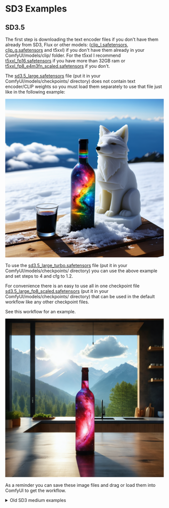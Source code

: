 # SD3 Examples

## SD3.5

The first step is downloading the text encoder files if you don't have them already from SD3, Flux or other models: ([clip_l.safetensors](https://huggingface.co/Comfy-Org/stable-diffusion-3.5-fp8/blob/main/text_encoders/clip_l.safetensors), [clip_g.safetensors](https://huggingface.co/Comfy-Org/stable-diffusion-3.5-fp8/blob/main/text_encoders/clip_g.safetensors) and t5xxl) if you don't have them already in your ComfyUI/models/clip/ folder. For the t5xxl I recommend [t5xxl_fp16.safetensors](https://huggingface.co/Comfy-Org/stable-diffusion-3.5-fp8/blob/main/text_encoders/t5xxl_fp16.safetensors) if you have more than 32GB ram or [t5xxl_fp8_e4m3fn_scaled.safetensors](https://huggingface.co/Comfy-Org/stable-diffusion-3.5-fp8/blob/main/text_encoders/t5xxl_fp8_e4m3fn_scaled.safetensors) if you don't.

The [sd3.5_large.safetensors](https://huggingface.co/stabilityai/stable-diffusion-3.5-large/tree/main) file (put it in your ComfyUI/models/checkpoints/ directory) does not contain text encoder/CLIP weights so you must load them separately to use that file just like in the following example:

![Example](sd3.5_text_encoders_example.png)

To use the [sd3.5_large_turbo.safetensors](https://huggingface.co/stabilityai/stable-diffusion-3.5-large-turbo/tree/main) file (put it in your ComfyUI/models/checkpoints/ directory) you can use the above example and set steps to 4 and cfg to 1.2.

For convenience there is an easy to use all in one checkpoint file [sd3.5_large_fp8_scaled.safetensors](https://huggingface.co/Comfy-Org/stable-diffusion-3.5-fp8/blob/main/sd3.5_large_fp8_scaled.safetensors) (put it in your ComfyUI/models/checkpoints/ directory) that can be used in the default workflow like any other checkpoint files.

See this workflow for an example.

![Example](sd3.5_simple_example.png)

As a reminder you can save these image files and drag or load them into ComfyUI to get the workflow.


<details>
<summary>Old SD3 medium examples</summary>

The SD3 checkpoints that contain text encoders: [sd3_medium_incl_clips.safetensors (5.5GB)](https://huggingface.co/stabilityai/stable-diffusion-3-medium/tree/main) and [sd3_medium_incl_clips_t5xxlfp8.safetensors (10.1GB)](https://huggingface.co/stabilityai/stable-diffusion-3-medium/tree/main) can be used like any regular checkpoint in ComfyUI. The difference between both these checkpoints is that the first contains only 2 text encoders: CLIP-L and CLIP-G while the other one contains 3: CLIP-L, CLIP-G and T5XXL. Make sure to put either sd3_medium_incl_clips.safetensors or sd3_medium_incl_clips_t5xxlfp8.safetensors in your ComfyUI/models/checkpoints/ directory.

Here is a very basic example how to use it:

![Example](sd3_simple_example.png)

The [sd3_medium.safetensors](https://huggingface.co/stabilityai/stable-diffusion-3-medium/tree/main) file does not contain text encoder/CLIP weights so you must load them separately to use that file. Download the text encoder weights from the [text_encoders directory](https://huggingface.co/stabilityai/stable-diffusion-3-medium/tree/main) and put them in your ComfyUI/models/clip/ directory. sd3_medium.safetensors should be put in your ComfyUI/models/checkpoints/ directory.

Here is a basic example how to use it:

![Example](sd3_text_encoders_example.png)

As a reminder you can save these image files and drag or load them into ComfyUI to get the workflow.

SD3 performs very well with the negative conditioning zeroed out like in the following example:

![Example](sd3_anime_example.png)

### SD3 Controlnet

SD3 Controlnets by [InstantX](https://huggingface.co/InstantX) are also supported. Download the canny controlnet model [here](https://huggingface.co/InstantX/SD3-Controlnet-Canny/blob/main/diffusion_pytorch_model.safetensors), and put it in your ComfyUI/models/controlnet directory. Be sure to rename it to something clear like sd3_controlnet_canny.safetensors.

Here is an example of how to use it:
![Example](sd3_controlnet_example.png)

</details>
